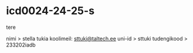 # icd0024-24-25-s

tere

nimi > stella tukia
koolimeil: sttuki@taltech.ee
uni-id > sttuki
tudengikood > 233202iadb
